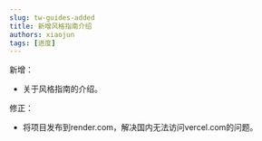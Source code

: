 ```yaml
---
slug: tw-guides-added
title: 新增风格指南介绍
authors: xiaojun
tags: [进度]
---
```


新增：

- 关于风格指南的介绍。

修正：

- 将项目发布到render.com，解决国内无法访问vercel.com的问题。

<!--truncate-->
